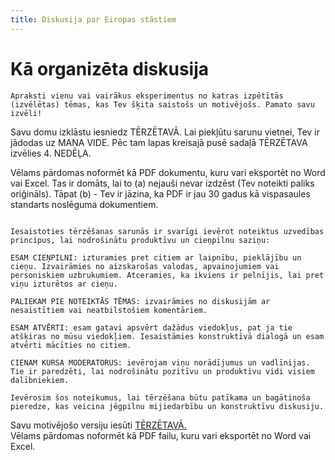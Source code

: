 ```yaml
---
title: Diskusija par Eiropas stāstiem
---
```


# Kā organizēta diskusija

<!-- ```spoiler {title: "Diskusijas jautājums"} -->
```attention-question {label: "Diskusijas jautājums"}
Apraksti vienu vai vairākus eksperimentus no katras izpētītās (izvēlētas) tēmas, kas Tev šķita saistošs un motivējošs. Pamato savu izvēli!
```

Savu domu izklāstu iesniedz TĒRZĒTAVĀ. Lai piekļūtu sarunu vietnei, Tev ir jādodas uz MANA VIDE. Pēc tam lapas kreisajā pusē sadaļā TĒRZĒTAVA izvēlies 4. NEDĒĻA.

Vēlams pārdomas noformēt kā PDF dokumentu, kuru vari eksportēt no Word vai Excel. Tas ir domāts, lai to (a) nejauši nevar izdzēst (Tev noteikti paliks oriģināls). Tāpat (b) - Tev ir jāzina, ka PDF ir jau 30 gadus kā vispasaules standarts noslēguma dokumentiem.

```attention-recommendation {label: "Atceries!"}

Iesaistoties tērzēšanas sarunās ir svarīgi ievērot noteiktus uzvedības principus, lai nodrošinātu produktīvu un cieņpilnu saziņu:

ESAM CIEŅPILNI: izturamies pret citiem ar laipnību, pieklājību un cieņu. Izvairāmies no aizskarošas valodas, apvainojumiem vai personiskiem uzbrukumiem. Atceramies, ka ikviens ir pelnījis, lai pret viņu izturētos ar cieņu.

PALIEKAM PIE NOTEIKTĀS TĒMAS: izvairāmies no diskusijām ar nesaistītiem vai neatbilstošiem komentāriem.

ESAM ATVĒRTI: esam gatavi apsvērt dažādus viedokļus, pat ja tie atšķiras no mūsu viedokļiem. Iesaistāmies konstruktīvā dialogā un esam atvērti mācīties no citiem.

CIENAM KURSA MODERATORUS: ievērojam viņu norādījumus un vadlīnijas. Tie ir paredzēti, lai nodrošinātu pozitīvu un produktīvu vidi visiem dalībniekiem.

Ievērosim šos noteikumus, lai tērzēšana būtu patīkama un bagātinoša pieredze, kas veicina jēgpilnu mijiedarbību un konstruktīvu diskusiju.
```

<!--
Izvēlies savu variantu no sešiem piedāvātajiem ar divām tēmām katrā.  
Izpēti izvēlētā varianta materiālus, pārbaudi sevi atbildot uz pašpārbaudes jautājumiem. 
# Diskusijas varianti

```columns
left: 
### Variants A {style: "api"}
* [Vide un enerģija](https://hpc-pamati-saturs.learning.lv/preview/4-modulis/1_1#eiropas-ststi-veiksmes-ststi-vide-un-enerija)
* [Veselības aprūpe](https://hpc-pamati-saturs.learning.lv/preview/4-modulis/1_1/#eiropas-ststi-veiksmes-ststi-veselbas-aprpe)

middle: 
### Variants B {style: "api"}
* [Vide un enerģija](https://hpc-pamati-saturs.learning.lv/preview/4-modulis/1_1#eiropas-ststi-veiksmes-ststi-vide-un-enerija)
* [Ražošana](https://hpc-pamati-saturs.learning.lv/preview/4-modulis/1_1/#eiropas-ststi-veiksmes-ststi-raoana)

right:
### Variants C {style: "api"}
* [Vide un enerģija](https://hpc-pamati-saturs.learning.lv/preview/4-modulis/1_1#eiropas-ststi-veiksmes-ststi-vide-un-enerija)
* [Transports un būvniecība](https://hpc-pamati-saturs.learning.lv/preview/4-modulis/1_1/#eiropas-ststi-veiksmes-ststi-transports-un-bvniecba)
```

```columns
left: 
### Variants D {style: "api"}
* [Ražošana](https://hpc-pamati-saturs.learning.lv/preview/4-modulis/1_1/#eiropas-ststi-veiksmes-ststi-raoana)
* [Veselības aprūpe](https://hpc-pamati-saturs.learning.lv/preview/4-modulis/1_1/#eiropas-ststi-veiksmes-ststi-veselbas-aprpe)

middle: 
### Variants E {style: "api"}
* [Ražošana](https://hpc-pamati-saturs.learning.lv/preview/4-modulis/1_1/#eiropas-ststi-veiksmes-ststi-raoana)
* [Transports un būvniecība](https://hpc-pamati-saturs.learning.lv/preview/4-modulis/1_1/#eiropas-ststi-veiksmes-ststi-transports-un-bvniecba)


right:
### Variants F {style: "api"}
* [Veselības aprūpe](https://hpc-pamati-saturs.learning.lv/preview/4-modulis/1_1/#eiropas-ststi-veiksmes-ststi-veselbas-aprpe)
* [Transports un būvniecība](https://hpc-pamati-saturs.learning.lv/preview/4-modulis/1_1/#eiropas-ststi-veiksmes-ststi-transports-un-bvniecba)
```

-->


Savu motivējošo versiju iesūti [TĒRZĒTAVĀ.](https://4-ned-sarunas.netlify.app/)  
Vēlams pārdomas noformēt kā PDF failu, kuru vari eksportēt no Word vai Excel.
